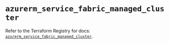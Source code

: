 # `azurerm_service_fabric_managed_cluster`

Refer to the Terraform Registry for docs: [`azurerm_service_fabric_managed_cluster`](https://registry.terraform.io/providers/hashicorp/azurerm/4.25.0/docs/resources/service_fabric_managed_cluster).
